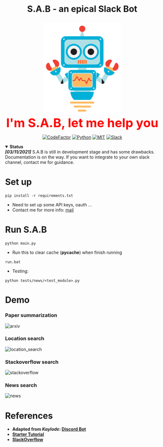 # <p align="center"> S.A.B - an epical Slack Bot  </p>

<p align="center">
 <a><img height=300px src="./assets/SAB.png"></a>
  <br>
  <a style="font-size: 40px; color:red;"> <strong> I'm S.A.B, let me help you </strong> </a>
</p>


<p align="center">
<a href="https://www.codefactor.io/repository/github/lannguyen0910/sab/overview/master"><img src="https://www.codefactor.io/repository/github/lannguyen0910/sab/badge/master?s=9716a4eb0076053fa36e0d967bba5161b85b8fb5" alt="CodeFactor" /></a>
<a href="https://www.python.org/"><img src="https://img.shields.io/badge/Made%20with-Python-1f425f.svg" alt="Python" /></a>
<a href="./LICENSE"><img src="https://img.shields.io/github/license/Naereen/StrapDown.js.svg" alt="MIT" /></a>
<a href="https://slack.com/"><img src="https://badgen.net/badge/icon/slack?icon=slack&label" alt="Slack" /></a>
 
 </p>
<!-- 
# **Download and create API keys**
[ngrok](https://ngrok.com/download): route public IP addresses to the slackbot's local webserver <br/>
[api-slack](https://api.slack.com/apps): create an app in slack api to set up the bot <br/>
[yelp](https://www.yelp.com/login?return_url=%2Fdevelopers%2Fv3%2Fmanage_app): set up search engine **(Make sure to use VPN (America region,..) because they don't allow users with Asia or Africa IP addresses to sign up for an account)** -->

<!-- # **Setup**
**Create conda env for the project**
```
conda create --name <project-name>
```
**Install all the dependencies by using the command below**
```
pip install -r requirements.txt
``` -->

<details open>
 <summary><strong>Status</strong></summary>
 <strong><i>[03/11/2021]</i></strong> S.A.B is still in development stage and has some drawbacks. Documentation is on the way. If you want to integrate to your own slack channel, contact me for guidance. 
</details>

# **Set up**
```
pip install -r requirements.txt
```
- Need to set up some API keys, oauth ...
- Contact me for more info: [mail](mailto:18120051@student.hcmus.edu.vn)

# **Run S.A.B**
```
python main.py
```
- Run this to clear cache (__pycache__) when finish running
```
run.bat
```

- Testing:
```
python tests/news/<test_module>.py
```


# **Demo**
<h3>Paper summarization</h3>

![arxiv](./assets/arxiv_1.PNG)

<h3>Location search</h3>

![location_search](./assets/location_search.PNG)

<h3>Stackoverflow search</h3>

![stackoverflow](./assets/stackoverflow.PNG)

<h3>News search</h3>

![news](./assets/news.PNG)

# **References**
- **Adapted from _Kaylode_: [Discord Bot](https://github.com/kaylode/KAI/)**
- **[Starter Tutorial](https://www.youtube.com/watch?v=KJ5bFv-IRFM&list=PLzMcBGfZo4-kqyzTzJWCV6lyK-ZMYECDc)**
- **[SlackOverflow](https://github.com/karan/slack-overflow)**
